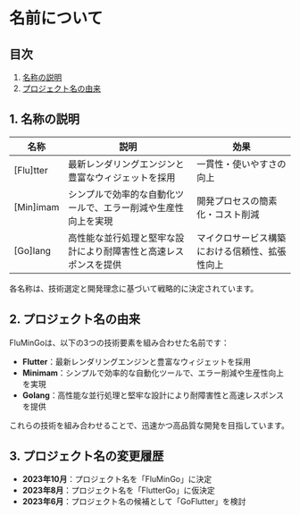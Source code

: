 # 名前について

## 目次
1. [名称の説明](#1-名称の説明)
2. [プロジェクト名の由来](#2-プロジェクト名の由来)

## 1. 名称の説明

| 名称         | 説明                                                         | 効果                                         |
|--------------|--------------------------------------------------------------|----------------------------------------------|
| [Flu]tter   | 最新レンダリングエンジンと豊富なウィジェットを採用              | 一貫性・使いやすさの向上                      |
| [Min]imam   | シンプルで効率的な自動化ツールで、エラー削減や生産性向上を実現     | 開発プロセスの簡素化・コスト削減               |
| [Go]lang    | 高性能な並行処理と堅牢な設計により耐障害性と高速レスポンスを提供    | マイクロサービス構築における信頼性、拡張性向上  |

各名称は、技術選定と開発理念に基づいて戦略的に決定されています。

## 2. プロジェクト名の由来
FluMinGoは、以下の3つの技術要素を組み合わせた名前です：
- **Flutter**：最新レンダリングエンジンと豊富なウィジェットを採用
- **Minimam**：シンプルで効率的な自動化ツールで、エラー削減や生産性向上を実現
- **Golang**：高性能な並行処理と堅牢な設計により耐障害性と高速レスポンスを提供

これらの技術を組み合わせることで、迅速かつ高品質な開発を目指しています。

## 3. プロジェクト名の変更履歴
- **2023年10月**：プロジェクト名を「FluMinGo」に決定
- **2023年8月**：プロジェクト名を「FlutterGo」に仮決定
- **2023年6月**：プロジェクト名の候補として「GoFlutter」を検討
